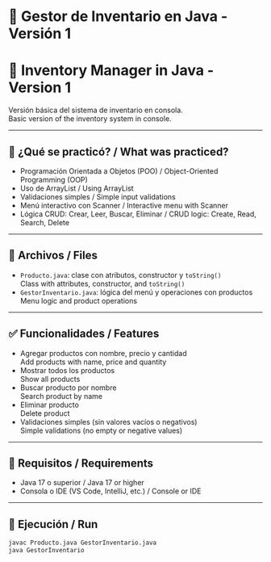 # 🧾 Gestor de Inventario en Java - Versión 1  
# 🧾 Inventory Manager in Java - Version 1

Versión básica del sistema de inventario en consola.  
Basic version of the inventory system in console.

---

## 🧠 ¿Qué se practicó? / What was practiced?

- Programación Orientada a Objetos (POO) / Object-Oriented Programming (OOP)  
- Uso de ArrayList / Using ArrayList  
- Validaciones simples / Simple input validations  
- Menú interactivo con Scanner / Interactive menu with Scanner  
- Lógica CRUD: Crear, Leer, Buscar, Eliminar / CRUD logic: Create, Read, Search, Delete

---

## 📄 Archivos / Files

- `Producto.java`: clase con atributos, constructor y `toString()`  
  Class with attributes, constructor, and `toString()`
- `GestorInventario.java`: lógica del menú y operaciones con productos  
  Menu logic and product operations

---

## ✅ Funcionalidades / Features

- Agregar productos con nombre, precio y cantidad  
  Add products with name, price and quantity  
- Mostrar todos los productos  
  Show all products  
- Buscar producto por nombre  
  Search product by name  
- Eliminar producto  
  Delete product  
- Validaciones simples (sin valores vacíos o negativos)  
  Simple validations (no empty or negative values)

---

## 🧪 Requisitos / Requirements

- Java 17 o superior / Java 17 or higher  
- Consola o IDE (VS Code, IntelliJ, etc.) / Console or IDE

---

## 🚀 Ejecución / Run

```bash
javac Producto.java GestorInventario.java
java GestorInventario
